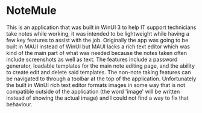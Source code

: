 # NoteMule

  This is an application that was built in WinUI 3 to help IT support technicians take notes while working, it was intended to be lightweight while having a few key features to assist with the job.
  Originally the app was going to be built in MAUI instead of WinUI but MAUI lacks a rich text editor which was kind of the main part of what was needed because the notes taken often include screenshots as well as text.
  The features include a password generator, loadable templates for the main note editing page, and the ability to create edit and delete said templates. The non-note taking features can be navigated to through a toolbar at the top of the application.
  Unfortunately the built in WinUI rich text editor formats images in some way that is not compatible outside of the application (the word 'image' will be written instead of showing the actual image) and I could not find a way to fix that behaviour.
